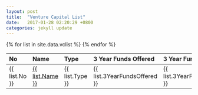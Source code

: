 ```yaml
---
layout: post
title:  "Venture Capital List"
date:   2017-01-28 02:20:29 +0800
categories: jekyll update
---
```


<table align="left">
<thead align="left">
      <tr>
          <th>No</th>
          <th>Name</th>
          <th>Type</th>
          <th>3 Year Funds Offered</th>
          <th>3 Year Funds Sold</th>
          <th>Est Most Recent Fund Date</th>
          <th>Investor Location</th>
          <th>Investor City</th>
          <th>Investor State</th>
          <th>Investor Country</th>
          <th>Portfolio Size</th>
          <th>Number of Deals</th>
          <th>Website</th>
          <th>Average Growth Score</th>
      </tr>
  </thead>
  <tbody align="left">
 {% for list in site.data.vclist %}
  <tr>
   <td>
        {{ list.No }}
    </td>
     <td>
     <a href="https://www.facebook.com/crowdbotics/">
        {{ list.Name }}
        </a>
    </td>
      <td>
        {{ list.Type }}
    </td>
     <td>
        {{ list.3YearFundsOffered }}
    </td>
    <td>
        {{ list.3YearFundsSold }}
    </td>
     <td>
        {{ list.EstMostRecentFundDate }}
    </td>
    <td>
        {{ list.InvestorLocation }}
    </td>
    <td>
        {{ list.InvestorCity }}
    </td>
      <td>
        {{ list.InvestorState }}
    </td>
     <td>
        {{ list.InvestorCountry }}
    </td>
     <td>
        {{ list.PortfolioSize }}
    </td>
       <td>
        {{ list.NumberofDeals }}
    </td>
    <td>
        {{ list.Website }}
    </td>
    <td>
        {{ list.AverageGrowthScore}}
    </td>
  </tr>
  {% endfor %}
  </tbody>
</table>
